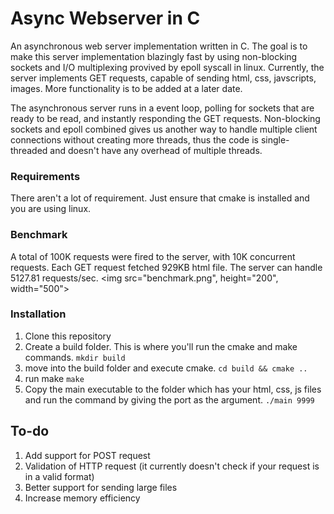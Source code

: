 # Async Webserver in C

An asynchronous web server implementation written in C. The goal is to make this server implementation blazingly fast by using non-blocking sockets and I/O multiplexing provived by epoll syscall in linux. Currently, the server implements GET requests, capable of sending html, css, javscripts, images. More functionality is to be added at a later date. 

The asynchronous server runs in a event loop, polling for sockets that are ready to be read, and instantly responding the GET requests. Non-blocking sockets and epoll combined gives us another way to handle multiple client connections without creating more threads, thus the code is single-threaded and doesn't have any overhead of multiple threads. 

### Requirements 
  There aren't a lot of requirement. Just ensure that cmake is installed and you are using linux. 
  
### Benchmark
A total of 100K requests were fired to the server, with 10K concurrent requests. Each GET request fetched
929KB html file. The server can handle 5127.81 requests/sec. 
<img src="benchmark.png", height="200", width="500">

### Installation 
  1. Clone this repository 
  2. Create a build folder. This is where you'll run the cmake and make commands.
    ```mkdir build```
  3. move into the build folder and execute cmake.
    ``` cd build && cmake .. ```
  4. run make 
    ``` make ```
  5. Copy the main executable to the folder which has your html, css, js files
     and run the command by giving the port as the argument.
    ``` ./main 9999 ```

## To-do 
  1. Add support for POST request
  2. Validation of HTTP request (it currently doesn't check if your request is in a valid format)
  3. Better support for sending large files
  4. Increase memory efficiency 
 

